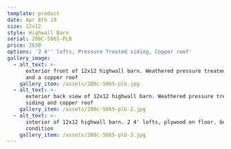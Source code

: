 ```yaml
---
template: product
date: Apr 8th 19
size: 12x12
style: Highwall Barn
serial: 200C-5065-PLB
price: 2630
options: '2 4'' lofts, Pressure Treated siding, Copper roof'
gallery_image:
  - alt_text: >-
      exterior front of 12x12 highwall barn. Weathered pressure treated siding
      and a copper roof
    gallery_item: /assets/200c-5065-plb.jpg
  - alt_text: >-
      exterior back view of 12x12 highwall barn. Weathered pressure treated
      siding and copper roof
    gallery_item: /assets/200c-5065-plb-2.jpg
  - alt_text: >-
      interior of 12x12 highwall barn. 2 4' lofts, plywood on floor. Good
      condition
    gallery_item: /assets/200c-5065-plb-3.jpg
---
```


